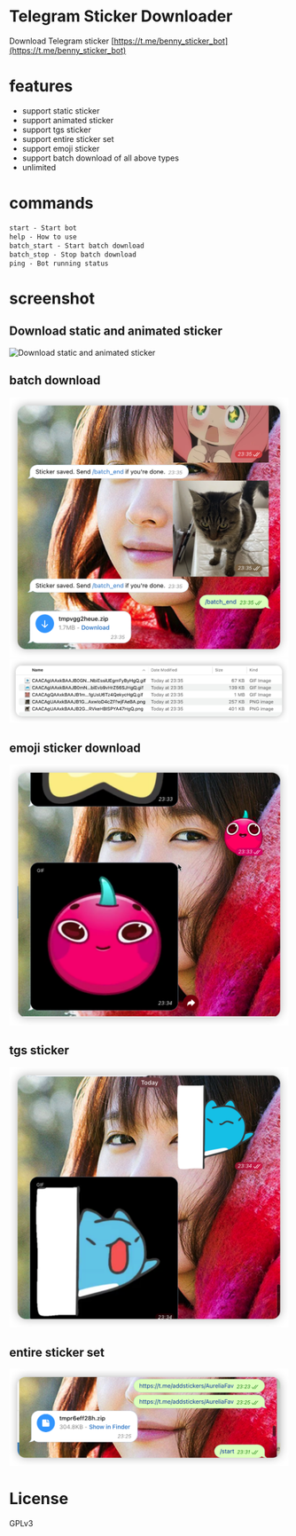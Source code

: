 # Telegram Sticker Downloader

Download Telegram sticker
[https://t.me/benny_sticker_bot](https://t.me/benny_sticker_bot)

# features

* support static sticker
* support animated sticker
* support tgs sticker
* support entire sticker set
* support emoji sticker
* support batch download of all above types
* unlimited

# commands

```text
start - Start bot
help - How to use
batch_start - Start batch download
batch_stop - Stop batch download
ping - Bot running status
```

# screenshot

## Download static and animated sticker

![Download static and animated sticker](assets/normal.png)

## batch download

![batch download](assets/batch.png)
![batch download](assets/batch2.png)

## emoji sticker download

![emoji sticker download](assets/emoji.png)

## tgs sticker

![tgs sticker](assets/tgs.png)

## entire sticker set

![entire sticker set](assets/entire.png)

# License

GPLv3
